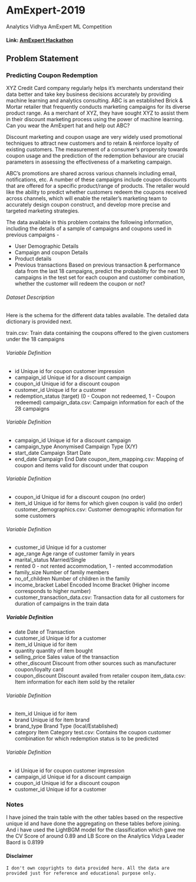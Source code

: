 # AmExpert-2019
Analytics Vidhya AmExpert ML Competition 
#### Link: [AmExpert Hackathon](https://datahack.analyticsvidhya.com/contest/amexpert-2019-machine-learning-hackathon/)

## Problem Statement

### Predicting Coupon Redemption
XYZ Credit Card company regularly helps it’s merchants understand their data better and take key business decisions accurately by providing machine learning and analytics consulting. ABC is an established Brick & Mortar retailer that frequently conducts marketing campaigns for its diverse product range. As a merchant of XYZ, they have sought XYZ to assist them in their discount marketing process using the power of machine learning. Can you wear the AmExpert hat and help out ABC?

 
Discount marketing and coupon usage are very widely used promotional techniques to attract new customers and to retain & reinforce loyalty of existing customers. The measurement of a consumer’s propensity towards coupon usage and the prediction of the redemption behaviour are crucial parameters in assessing the effectiveness of a marketing campaign.

 
ABC’s promotions are shared across various channels including email, notifications, etc. A number of these campaigns include coupon discounts that are offered for a specific product/range of products. The retailer would like the ability to predict whether customers redeem the coupons received across channels, which will enable the retailer’s marketing team to accurately design coupon construct, and develop more precise and targeted marketing strategies.

 
The data available in this problem contains the following information, including the details of a sample of campaigns and coupons used in previous campaigns -

* User Demographic Details
* Campaign and coupon Details
* Product details
* Previous transactions
Based on previous transaction & performance data from the last 18 campaigns, predict the probability for the next 10 campaigns in the test set for each coupon and customer combination, whether the customer will redeem the coupon or not?


###### Dataset Description
Here is the schema for the different data tables available. The detailed data dictionary is provided next.


train.csv: Train data containing the coupons offered to the given customers under the 18 campaigns

###### Variable	Definition
- id	Unique id for coupon customer impression
- campaign_id	Unique id for a discount campaign
- coupon_id	Unique id for a discount coupon
- customer_id	Unique id for a customer
- redemption_status	(target) (0 - Coupon not redeemed, 1 - Coupon redeemed) 
campaign_data.csv: Campaign information for each of the 28 campaigns

###### Variable	Definition
- campaign_id	Unique id for a discount campaign
- campaign_type	Anonymised Campaign Type (X/Y)
- start_date	Campaign Start Date
- end_date	Campaign End Date 
coupon_item_mapping.csv: Mapping of coupon and items valid for discount under that coupon

###### Variable	Definition
- coupon_id	Unique id for a discount coupon (no order)
- item_id	Unique id for items for which given coupon is valid (no order) 
customer_demographics.csv: Customer demographic information for some customers

###### Variable	Definition
- customer_id	Unique id for a customer
- age_range	Age range of customer family in years
- marital_status	Married/Single
- rented	0 - not rented accommodation, 1 - rented accommodation
- family_size	Number of family members
- no_of_children	Number of children in the family
- income_bracket	Label Encoded Income Bracket (Higher income corresponds to higher number) 
- customer_transaction_data.csv: Transaction data for all customers for duration of campaigns in the train data

##### Variable	Definition
- date	Date of Transaction
- customer_id	Unique id for a customer
- item_id	Unique id for item
- quantity	quantity of item bought
- selling_price	Sales value of the transaction
- other_discount	Discount from other sources such as manufacturer coupon/loyalty card
- coupon_discount	Discount availed from retailer coupon 
item_data.csv: Item information for each item sold by the retailer

###### Variable	Definition
- item_id	Unique id for item
- brand	Unique id for item brand
- brand_type	Brand Type (local/Established)
- category	Item Category 
test.csv: Contains the coupon customer combination for which redemption status is to be predicted

###### Variable	Definition
- id	Unique id for coupon customer impression
- campaign_id	Unique id for a discount campaign
- coupon_id	Unique id for a discount coupon
- customer_id	Unique id for a customer 

### Notes

I have joined the train table with the other tables based on the respective unique id and have done the aggregating on these tables before joining. And i have used the LightBGM model for the classification which gave me the CV Score of around 0.89 and LB Score on the Analytics Vidya Leader Baord is 0.8199

#### Disclaimer
```text
I don't own copyrights to data provided here. All the data are provided just for reference and educational purpose only. 
```
